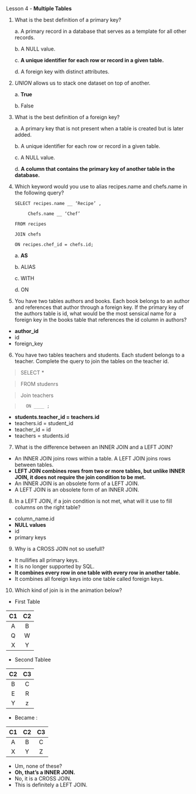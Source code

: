 Lesson 4 - **Multiple Tables**

1.	What is the best definition of a primary key?

     a.  A primary record in a database that serves as a template for all other records.

     b.  A NULL value.

     c.  **A unique identifier for each row or record in a given table.**

     d.  A foreign key with distinct attributes.

2.	*UNION* allows us to stack one dataset on top of another.

    a.  **True**
    
    b.  False
    
3.	What is the best definition of a foreign key?

    a.  A primary key that is not present when a table is created but is later added.
    
    b.	A unique identifier for each row or record in a given table.
    
    c.  A NULL value.
    
    d.  **A column that contains the primary key of another table in the database.**
    
4.	Which keyword would you use to alias recipes.name and chefs.name in the following query?

    	SELECT recipes.name __ ‘Recipe’ ,

      	     Chefs.name __ ‘Chef’

    	FROM recipes

    	JOIN chefs

    	ON recipes.chef_id = chefs.id;

    a.	**AS**
    
    b.  ALIAS
    
    c.  WITH
    
    d.  ON
    
5.	You have two tables authors and books. Each book belongs to an author and references that author through a foreign key. If the primary key of the authors table is id, what would be the most sensical name for a foreign key in the books table that references the id column in authors?
-	**author_id**
-	id
-	foreign_key
6.	You have two tables teachers and students. Each student belongs to a teacher. Complete the query to join the tables on the teacher id.

>	SELECT *

>	FROM studenrs

>	Join teachers

>		ON ____ ;

-	**students.teacher_id = teachers.id**
-	teachers.id = student_id
-	teacher_id = id
-	teachers = students.id
7.	What is the difference between an INNER JOIN and a LEFT JOIN?
-	An INNER JOIN joins rows within a table. A LEFT JOIN joins rows between tables.
-	**LEFT JOIN combines rows from two or more tables, but unlike INNER JOIN, it does not require the join condition to be met.**
-	An INNER JOIN is an obsolete form of a LEFT JOIN.
-	A LEFT JOIN is an obsolete form of an INNER JOIN.
8.	In a LEFT JOIN, if a join condition is not met, what will it use to fill columns on the right table?
-	column_name.id
-	**NULL values**
-	id
-	primary keys
9.	Why is a CROSS JOIN not so usefull?
-	It nullifies all primary keys.
-	It is no longer supported by SQL.
-	**It combines every row in one table with every row in another table.**
-	It combines all foreign keys into one table called foreign keys.
10.	Which kind of join is in the animation below?

- First Table

| C1 | C2 |
|:--:|:--:|
| A  | B  |
| Q  | W  |
| X  | Y  |

- Second Tablee

| C2 | C3 |
|:--:|:--:|
| B  | C  |
| E  | R  |
| Y  | z  |

- Became : 

| C1 | C2 | C3 |
|:--:|:--:|:--:|
| A  | B  | C  |
| X  | Y  | Z  |

-	Um, none of these?
-	**Oh, that’s a INNER JOIN.**
-	No, it is a CROSS JOIN.
-	This is definitely a LEFT JOIN.
